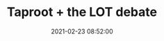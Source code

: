 ---
layout: post
date: 2021-02-23 08:52:00
categories: [article]
title: Taproot + the LOT debate
description: Explainer on the nuances around ‘lockinontimeout’
external_url: https://bitcoinmagazine.com/articles/taproot-activation-and-the-lot-debate
---